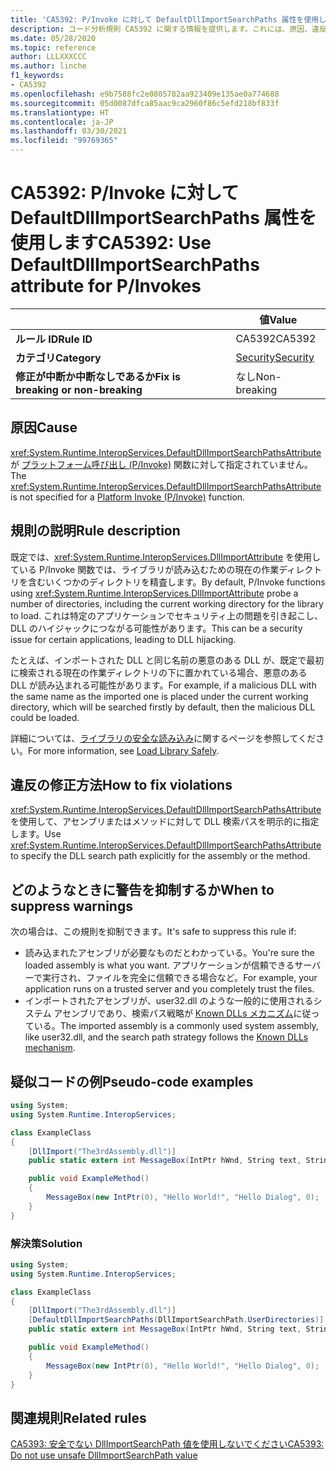 ```yaml
---
title: 'CA5392: P/Invoke に対して DefaultDllImportSearchPaths 属性を使用します (コード分析)'
description: コード分析規則 CA5392 に関する情報を提供します。これには、原因、違反の修正方法、およびそれを抑制するタイミングなどが含まれます。
ms.date: 05/28/2020
ms.topic: reference
author: LLLXXXCCC
ms.author: linche
f1_keywords:
- CA5392
ms.openlocfilehash: e9b7588fc2e0805782aa923409e135ae0a774688
ms.sourcegitcommit: 05d0087dfca85aac9ca2960f86c5efd218bf833f
ms.translationtype: HT
ms.contentlocale: ja-JP
ms.lasthandoff: 03/30/2021
ms.locfileid: "99769365"
---
```

# <a name="ca5392-use-defaultdllimportsearchpaths-attribute-for-pinvokes"></a><span data-ttu-id="86d49-103">CA5392: P/Invoke に対して DefaultDllImportSearchPaths 属性を使用します</span><span class="sxs-lookup"><span data-stu-id="86d49-103">CA5392: Use DefaultDllImportSearchPaths attribute for P/Invokes</span></span>

| | <span data-ttu-id="86d49-104">値</span><span class="sxs-lookup"><span data-stu-id="86d49-104">Value</span></span> |
|-|-|
| <span data-ttu-id="86d49-105">**ルール ID**</span><span class="sxs-lookup"><span data-stu-id="86d49-105">**Rule ID**</span></span> |<span data-ttu-id="86d49-106">CA5392</span><span class="sxs-lookup"><span data-stu-id="86d49-106">CA5392</span></span>|
| <span data-ttu-id="86d49-107">**カテゴリ**</span><span class="sxs-lookup"><span data-stu-id="86d49-107">**Category**</span></span> |[<span data-ttu-id="86d49-108">Security</span><span class="sxs-lookup"><span data-stu-id="86d49-108">Security</span></span>](security-warnings.md)|
| <span data-ttu-id="86d49-109">**修正が中断か中断なしであるか**</span><span class="sxs-lookup"><span data-stu-id="86d49-109">**Fix is breaking or non-breaking**</span></span> |<span data-ttu-id="86d49-110">なし</span><span class="sxs-lookup"><span data-stu-id="86d49-110">Non-breaking</span></span>|

## <a name="cause"></a><span data-ttu-id="86d49-111">原因</span><span class="sxs-lookup"><span data-stu-id="86d49-111">Cause</span></span>

<span data-ttu-id="86d49-112"><xref:System.Runtime.InteropServices.DefaultDllImportSearchPathsAttribute> が [プラットフォーム呼び出し (P/Invoke)](../../../standard/native-interop/pinvoke.md) 関数に対して指定されていません。</span><span class="sxs-lookup"><span data-stu-id="86d49-112">The <xref:System.Runtime.InteropServices.DefaultDllImportSearchPathsAttribute> is not specified for a [Platform Invoke (P/Invoke)](../../../standard/native-interop/pinvoke.md) function.</span></span>

## <a name="rule-description"></a><span data-ttu-id="86d49-113">規則の説明</span><span class="sxs-lookup"><span data-stu-id="86d49-113">Rule description</span></span>

<span data-ttu-id="86d49-114">既定では、<xref:System.Runtime.InteropServices.DllImportAttribute> を使用している P/Invoke 関数では、ライブラリが読み込むための現在の作業ディレクトリを含むいくつかのディレクトリを精査します。</span><span class="sxs-lookup"><span data-stu-id="86d49-114">By default, P/Invoke functions using <xref:System.Runtime.InteropServices.DllImportAttribute> probe a number of directories, including the current working directory for the library to load.</span></span> <span data-ttu-id="86d49-115">これは特定のアプリケーションでセキュリティ上の問題を引き起こし、DLL のハイジャックにつながる可能性があります。</span><span class="sxs-lookup"><span data-stu-id="86d49-115">This can be a security issue for certain applications, leading to DLL hijacking.</span></span>

<span data-ttu-id="86d49-116">たとえば、インポートされた DLL と同じ名前の悪意のある DLL が、既定で最初に検索される現在の作業ディレクトリの下に置かれている場合、悪意のある DLL が読み込まれる可能性があります。</span><span class="sxs-lookup"><span data-stu-id="86d49-116">For example, if a malicious DLL with the same name as the imported one is placed under the current working directory, which will be searched firstly by default, then the malicious DLL could be loaded.</span></span>

<span data-ttu-id="86d49-117">詳細については、[ライブラリの安全な読み込み](https://msrc-blog.microsoft.com/2014/05/13/load-library-safely/)に関するページを参照してください。</span><span class="sxs-lookup"><span data-stu-id="86d49-117">For more information, see [Load Library Safely](https://msrc-blog.microsoft.com/2014/05/13/load-library-safely/).</span></span>

## <a name="how-to-fix-violations"></a><span data-ttu-id="86d49-118">違反の修正方法</span><span class="sxs-lookup"><span data-stu-id="86d49-118">How to fix violations</span></span>

<span data-ttu-id="86d49-119"><xref:System.Runtime.InteropServices.DefaultDllImportSearchPathsAttribute> を使用して、アセンブリまたはメソッドに対して DLL 検索パスを明示的に指定します。</span><span class="sxs-lookup"><span data-stu-id="86d49-119">Use <xref:System.Runtime.InteropServices.DefaultDllImportSearchPathsAttribute> to specify the DLL search path explicitly for the assembly or the method.</span></span>

## <a name="when-to-suppress-warnings"></a><span data-ttu-id="86d49-120">どのようなときに警告を抑制するか</span><span class="sxs-lookup"><span data-stu-id="86d49-120">When to suppress warnings</span></span>

<span data-ttu-id="86d49-121">次の場合は、この規則を抑制できます。</span><span class="sxs-lookup"><span data-stu-id="86d49-121">It's safe to suppress this rule if:</span></span>

- <span data-ttu-id="86d49-122">読み込まれたアセンブリが必要なものだとわかっている。</span><span class="sxs-lookup"><span data-stu-id="86d49-122">You're sure the loaded assembly is what you want.</span></span> <span data-ttu-id="86d49-123">アプリケーションが信頼できるサーバーで実行され、ファイルを完全に信頼できる場合など。</span><span class="sxs-lookup"><span data-stu-id="86d49-123">For example, your application runs on a trusted server and you completely trust the files.</span></span>
- <span data-ttu-id="86d49-124">インポートされたアセンブリが、user32.dll のような一般的に使用されるシステム アセンブリであり、検索パス戦略が [Known DLLs メカニズム](/archive/blogs/larryosterman/what-are-known-dlls-anyway)に従っている。</span><span class="sxs-lookup"><span data-stu-id="86d49-124">The imported assembly is a commonly used system assembly, like user32.dll, and the search path strategy follows the [Known DLLs mechanism](/archive/blogs/larryosterman/what-are-known-dlls-anyway).</span></span>

## <a name="pseudo-code-examples"></a><span data-ttu-id="86d49-125">疑似コードの例</span><span class="sxs-lookup"><span data-stu-id="86d49-125">Pseudo-code examples</span></span>

```csharp
using System;
using System.Runtime.InteropServices;

class ExampleClass
{
    [DllImport("The3rdAssembly.dll")]
    public static extern int MessageBox(IntPtr hWnd, String text, String caption, uint type);

    public void ExampleMethod()
    {
        MessageBox(new IntPtr(0), "Hello World!", "Hello Dialog", 0);
    }
}
```

### <a name="solution"></a><span data-ttu-id="86d49-126">解決策</span><span class="sxs-lookup"><span data-stu-id="86d49-126">Solution</span></span>

```csharp
using System;
using System.Runtime.InteropServices;

class ExampleClass
{
    [DllImport("The3rdAssembly.dll")]
    [DefaultDllImportSearchPaths(DllImportSearchPath.UserDirectories)]
    public static extern int MessageBox(IntPtr hWnd, String text, String caption, uint type);

    public void ExampleMethod()
    {
        MessageBox(new IntPtr(0), "Hello World!", "Hello Dialog", 0);
    }
}
```

## <a name="related-rules"></a><span data-ttu-id="86d49-127">関連規則</span><span class="sxs-lookup"><span data-stu-id="86d49-127">Related rules</span></span>

[<span data-ttu-id="86d49-128">CA5393: 安全でない DllImportSearchPath 値を使用しないでください</span><span class="sxs-lookup"><span data-stu-id="86d49-128">CA5393: Do not use unsafe DllImportSearchPath value</span></span>](ca5393.md)

